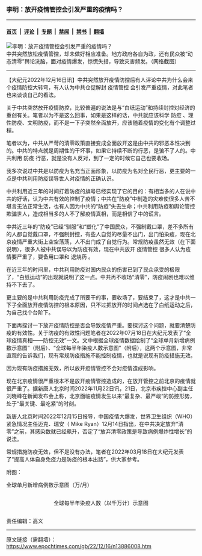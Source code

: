 ### 李明：放开疫情管控会引发严重的疫情吗？

---

#### [首页](../../../..?n13886008) &nbsp;|&nbsp; [评论](../../../../../epoch-comment?n13886008) &nbsp;|&nbsp; [专题](../../../../../epoch-special?n13886008) &nbsp;|&nbsp; [禁闻](../../../../../epoch-news?n13886008) &nbsp;|&nbsp; [禁书](../../../../../books?n13886008) &nbsp;|&nbsp; [翻墙](https://github.com/gfw-breaker/nogfw/blob/master/README.md?n13886008)


<div><img alt="李明：放开疫情管控会引发严重的疫情吗？" class="attachment-djy_600_400 size-djy_600_400 wp-post-image" src="https://i.epochtimes.com/assets/uploads/2022/12/id13884945-Collage-Maker-14-Dec-2022-09.21-PM-600x400.jpg"/>
<div class="caption">
 中共突然放松疫情管控，却未做好相应准备。地方政府各自为政，还有民众被“动态清零”舆论洗脑，面对疫情爆发，惊慌失措，导致灾害频发。（网络截图）
</div></div><hr/><div class="post_content" id="artbody" itemprop="articleBody">
 <!-- article content begin -->
 <p>
  【大纪元2022年12月16日讯】中共突然放开疫情防控后有人评论中共为什么会来个疫情防控大转弯，有人认为中共仓促解封
  <ok href="https://www.epochtimes.com/gb/tag/%E7%96%AB%E6%83%85%E7%AE%A1%E6%8E%A7.html">
   疫情管控
  </ok>
  会引发严重疫情，对此笔者也来谈谈自己的看法。
 </p>
 <p>
  关于中共突然放开疫情防控，比较普遍的说法是与“白纸运动”和持续封控对经济的重创有关。笔者以为不是这么回事，如果是这样的话，中共就应该科学
  <ok href="https://www.epochtimes.com/gb/tag/%E9%98%B2%E7%96%AB.html">
   防疫
  </ok>
  、理性防疫、文明防疫，而不是一下子突然全面放开，应该随着疫情的变化有个调整过程。
 </p>
 <p>
  笔者以为，中共从严苛的清零政策直接变成全面放开这是由中共的邪恶本性决到的。中共的特点就是周期性的干坏事，如果它持续不断的行恶，是骗不了人的。中共利用
  <ok href="https://www.epochtimes.com/gb/tag/%E9%98%B2%E7%96%AB.html">
   防疫
  </ok>
  行恶，就是没有人反对，到了一定的时候它自己也要收场。
 </p>
 <p>
  我多次说过中共是以防疫为名充当正面形象，以防疫为名对全民行恶，更主要的一点是中共利用防疫误导世人对疫情的正确认识。
 </p>
 <p>
  中共利用近三年的时间打着防疫的旗号已经实现了它的目的：有相当多的人在说中共的好话，认为中共有效的控制了疫情；中共在“防疫”中制造的灾难使很多人苦不堪言无法正常生活，也有人因为中共的“防疫”失去生命；中共利用防疫和舆论管控欺骗世人，造成相当多的人不了解疫情真相，而是相信了中的谎言。
 </p>
 <p>
  中共近三年的“防疫”已经“驯服”和“塑化”了中国民众，不强制戴口罩，差不多所有的人都自觉戴口罩，不强制封控，有些人自觉的尽量不出门，出门怕染疫，现在北京疫情严重大街上空空荡荡，人不出门成了自觉行为。常规防疫虽然无效（在下面说明），很多人被中共误导以为防疫有效，现在中共放开
  <ok href="https://www.epochtimes.com/gb/tag/%E7%96%AB%E6%83%85%E7%AE%A1%E6%8E%A7.html">
   疫情管控
  </ok>
  很多人认为疫情要严重了，要备用口罩和
  <ok href="https://www.epochtimes.com/gb/tag/%E9%80%80%E7%83%A7%E8%8D%AF.html">
   退烧药
  </ok>
  。
 </p>
 <p>
  在近三年的时间里，中共利用防疫对国内民众的伤害已到了民众承受的极限了，“白纸运动”的出现就说明了这一点。中共再不收场“清零”，防疫闹剧也难以维持不下去了。
 </p>
 <p>
  更主要的是中共利用防疫完成了所要干的事，要收场了，要结束了，这才是中共一下子全面放开疫情防控的根本原因，只不过把放开的时间点选在了白纸运动之后，为自己找个台阶下。
 </p>
 <p>
  下面再探讨一下放开疫情防控是否会导致疫情严重。要探讨这个问题，就要清楚防疫的有效性。关于防疫的有效性问题笔者在2022年07月18日在大纪元发表了“全球疫情真相——防控无效”一文。文中根据全球疫情数据绘制了“全球单月新增病例数示意图”（附后）、“全球每半年染疫人数示意图”（附后），这两个示意图，非常直观的告诉我们，现有常规防疫措施不能控制疫情，也就是说现有防疫措施无效。
 </p>
 <p>
  因为现有防疫措施无效，所以放开疫情管控不会对疫情造成影响。
 </p>
 <p>
  现在北京疫情很严重根本不是放开疫情管控造成的，在放开管控之前北京的疫情就很严重了。据新唐人北京时间2022年11月22日讯，21日，北京市疾控中心副主任刘晓峰在新闻发布会上称，北京面临疫情发生以来“最复杂、最严峻”的防控形势，处于“最关键、最吃紧”的时刻。
 </p>
 <p>
  新唐人北京时间2022年12月15日报导，中国疫情大爆发，世界卫生组织（WHO）紧急情况主任迈克．瑞安（ Mike Ryan）12月14日指出，在中共决定放弃“清零”之前，其感染数就已经飙升，否定了“放弃清零政策是导致病例爆炸性增长”的说法。
 </p>
 <p>
  常规措施防疫无效，但不是没有办法，笔者在2022年03月18日在大纪元发表了“提高人体自身免疫力是防疫的根本出路”，供大家参考。
 </p>
 <p>
  附图：
 </p>
 <p>
  全球单月新增病例数示意图（万/月）
 </p>
 <p style="text-align: center;">
  <ok href="https://i.epochtimes.com/assets/uploads/2022/12/id13886009-763168b3cc9ae8deca5384525bb9a018.jpg">
   <img alt="" class="alignnone size-full wp-image-13886009" src="https://i.epochtimes.com/assets/uploads/2022/12/id13886009-763168b3cc9ae8deca5384525bb9a018.jpg"/>
  </ok>
 </p>
 <p style="text-align: center;">
  全球每半年染疫人数（以千万计）示意图
 </p>
 <p style="text-align: center;">
  <ok href="https://i.epochtimes.com/assets/uploads/2022/12/id13886011-524c52f40db2e4374e9a11a872e4165c.jpg">
   <img alt="" class="alignnone size-full wp-image-13886011" src="https://i.epochtimes.com/assets/uploads/2022/12/id13886011-524c52f40db2e4374e9a11a872e4165c.jpg"/>
  </ok>
 </p>
 <p>
 </p>
 <p>
  责任编辑：高义
 </p>
 <!-- article content end -->
 <div id="below_article_ad">
 </div>
</div>


---

原文链接（需翻墙）：https://www.epochtimes.com/gb/22/12/16/n13886008.htm